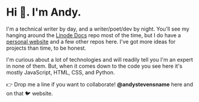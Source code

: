 # Hi :wave:. I'm Andy.

I'm a technical writer by day, and a writer/poet/dev by night. You'll see my hanging around the [Linode Docs](https://github.com/linode/docs) repo most of the time, but I do have a [personal website](https://github.com/andystevensname/andystevens.name) and a few other repos here. I've got more ideas for projects than time, to be honest.

I'm curious about a lot of technologies and will readily tell you I'm an expert in none of them. But, when it comes down to the code you see here it's mostly JavaScript, HTML, CSS, and Python.

:point_right: Drop me a line if you want to collaborate! **@andystevensname** here and on that :bird: website.
